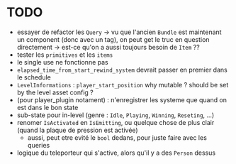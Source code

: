 # TODO

- essayer de refactor les `Query` -> vu que l'ancien `Bundle` est maintenant un component (donc avec un tag), on peut get le truc en question directement -> est-ce qu'on a aussi toujours besoin de `Item` ??
- tester les `primitives` et les `items`
- le single use ne fonctionne pas
- `elapsed_time_from_start_rewind_system` devrait passer en premier dans le schedule
- `LevelInformations` : `player_start_position` why mutable ? should be set by the level asset config ?
- (pour player_plugin notament) : n'enregistrer les systeme que quand on est dans le bon state
- sub-state pour in-level (genre : `Idle`, `Playing`, `Winning`, `Reseting`, ...)
- renomer `IsActivated` en `IsEmitting`, ou quelque chose de plus clair (quand la plaque de pression est activée)
  - aussi, peut etre evité le `bool` dedans, pour juste faire avec les queries
- logique du teleporteur qui s'active, alors qu'il y a des `Person` dessus

